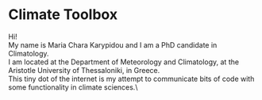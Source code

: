 # Climate Toolbox

Hi!\
My name is Maria Chara Karypidou and I am a PhD candidate in Climatology.\
I am located at the Department of Meteorology and Climatology, at the Aristotle University of Thessaloniki, in Greece.\
This tiny dot of the internet is my attempt to communicate bits of code with some functionality in climate sciences.\
